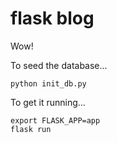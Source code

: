 # flask blog

Wow!

To seed the database...

```
python init_db.py
```

To get it running...

```
export FLASK_APP=app
flask run
```
